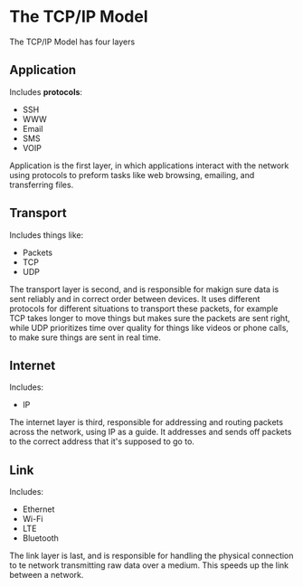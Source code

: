 # The TCP/IP Model

The TCP/IP Model has four layers

## Application

Includes **protocols**:

- SSH
- WWW
- Email
- SMS
- VOIP

Application is the first layer, in which applications interact with the network using protocols to preform tasks like web browsing, emailing, and transferring files.

## Transport

Includes things like:

- Packets
- TCP
- UDP

The transport layer is second, and  is responsible for makign sure data is sent reliably and in correct order between devices. It uses different protocols for different situations to transport these packets, for example TCP takes longer to move things but makes sure the packets are sent right, while UDP prioritizes time over quality for things like videos or phone calls, to make sure things are sent in real time.

## Internet

Includes:

- IP

The internet layer is third, responsible for addressing and routing packets across the network, using IP as a guide. It addresses and sends off packets to the correct address that it's supposed to go to.

## Link

Includes:

- Ethernet
- Wi-Fi
- LTE
- Bluetooth

The link layer is last, and is responsible for handling the physical connection to te network transmitting raw data over a medium. This speeds up the link between a network.
